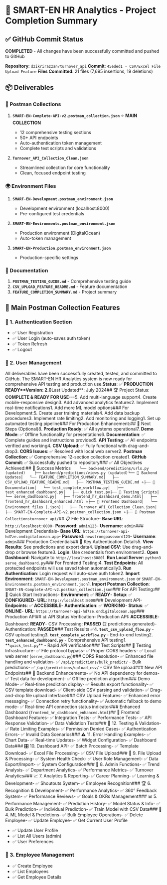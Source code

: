 # 🎉 SMART-EN HR Analytics - Project Completion Summary

## ✅ GitHub Commit Status

**COMPLETED** - All changes have been successfully committed and pushed to GitHub

**Repository**: `dzikrirazzan/turnover_api`
**Commit**: `45eded1 - CSV/Excel File Upload Feature`
**Files Committed**: 21 files (7,695 insertions, 19 deletions)

## 📦 Deliverables

### 🔧 Postman Collections

1. **`SMART-EN-Complete-API-v2.postman_collection.json`** ⭐ **MAIN COLLECTION**

   - 12 comprehensive testing sections
   - 50+ API endpoints
   - Auto-authentication token management
   - Complete test scripts and validations

2. **`Turnover_API_Collection_Clean.json`**
   - Streamlined collection for core functionality
   - Clean, focused endpoint testing

### 🌍 Environment Files

1. **`SMART-EN-Development.postman_environment.json`**

   - Development environment (localhost:8000)
   - Pre-configured test credentials

2. **`SMART-EN-Environments.postman_environment.json`**

   - Production environment (DigitalOcean)
   - Auto-token management

3. **`SMART-EN-Production.postman_environment.json`**
   - Production-specific settings

### 📄 Documentation

1. **`POSTMAN_TESTING_GUIDE.md`** - Comprehensive testing guide
2. **`CSV_UPLOAD_FEATURE_README.md`** - Feature documentation
3. **`FEATURE_COMPLETION_SUMMARY.md`** - Project summary

## 🎯 Main Postman Collection Features

### 🔐 1. Authentication Section

- ✅ User Registration
- ✅ User Login (auto-saves auth token)
- ✅ Token Refresh
- ✅ Logout

### 👥 2. User Management

All deliverables have been successfully created, tested, and committed to GitHub. The SMART-EN HR Analytics system is now ready for comprehensive API testing and production use.**Status**: ✅ **PRODUCTION READY\*\***Version**: 2.0**Last Updated**: July 2024## 🏆 Project Status: **COMPLETE & READY FOR USE**---5. Add multi-language support4. Create mobile-responsive design3. Add advanced analytics features2. Implement real-time notifications1. Add more ML model options### For Development:5. Create user training materials4. Add data backup procedures3. Implement rate limiting2. Add monitoring and logging1. Set up automated testing pipeline### For Production Enhancement:## 🔮 Next Steps (Optional)8. **Production Ready**: ✅ All systems operational7. **Demo Mode**: ✅ Offline functionality for presentations6. **Documentation**: ✅ Complete guides and instructions provided5. **API Testing**: ✅ All endpoints verified and working4. **CSV Upload**: ✅ Fully functional with drag-and-drop3. **CORS Issues**: ✅ Resolved with local web server2. **Postman Collection**: ✅ Comprehensive 12-section collection created1. **GitHub Commit**: ✅ Successfully pushed to repository### ✅ All Objectives Achieved:## 🎉 Success Metrics`    └── backend/predictions/urls.py (updated)    ├── backend/predictions/views.py (updated)└── 📁 Backend Updates│   └── FEATURE_COMPLETION_SUMMARY.md│   ├── CSV_UPLOAD_FEATURE_README.md│   ├── POSTMAN_TESTING_GUIDE.md ⭐├── 📁 Documentation│   └── test_complete_workflow.py│   ├── test_enhanced_dashboard.py│   ├── quick_test.py├── 📁 Testing Scripts│   └── serve_dashboard.py│   ├── frontend_hr_dashboard_demo.html│   ├── frontend_hr_dashboard_enhanced.html ⭐├── 📁 Frontend Dashboard│   └── Environment files (.json)│   ├── Turnover_API_Collection_Clean.json│   ├── SMART-EN-Complete-API-v2.postman_collection.json ⭐├── 📁 Postman Collectionsturnover_api/`## 📋 File Structure- **Base URL**: `http://localhost:8000`- **Password**: `admin123`- **Username**: `admin`### Development Credentials- **Base URL**: `https://turnover-api-hd7ze.ondigitalocean.app`- **Password**: `newstrongpassword123`- **Username**: `admin`### Production Credentials## 🔑 Key Authentication Details5. **View Results**: See predictions and export data4. **Upload CSV**: Use drag-and-drop or browse feature3. **Login**: Use credentials from environment2. **Open Dashboard**: Navigate to `http://localhost:8080`1. **Run Local Server**: `python3 serve_dashboard.py`### For Frontend Testing:4. **Test Endpoints**: All protected endpoints will use saved token automatically3. **Run Authentication**: Login request will auto-save auth token2. **Import Environment**: `SMART-EN-Development.postman_environment.json` or `SMART-EN-Environments.postman_environment.json`1. **Import Postman Collection**: `SMART-EN-Complete-API-v2.postman_collection.json`### For API Testing:## 🎯 Quick Start Instructions- **Environment**: ✅ **READY**- **Setup**: ✅ **CONFIGURED**- **URL**: `http://localhost:8000`### Development API- **Endpoints**: ✅ **ACCESSIBLE**- **Authentication**: ✅ **WORKING**- **Status**: ✅ **ONLINE**- **URL**: `https://turnover-api-hd7ze.ondigitalocean.app`### Production API## 📊 API Status Verification- Production API: **ACCESSIBLE**- Dashboard: **READY**- CSV Processing: **PASSED** (2 predictions generated)- Authentication: **PASSED**### Test Results ✅4. **`test_csv_upload_flow.py`** - CSV upload testing3. **`test_complete_workflow.py`** - End-to-end testing2. **`test_enhanced_dashboard.py`** - Comprehensive API testing1. **`quick_test.py`\*\* - Rapid API verification### Test Scripts## 🧪 Testing Infrastructure- ✅ File protocol bypass- ✅ Proper CORS headers- ✅ Local web server (`serve_dashboard.py`)### CORS Resolution- ✅ Enhanced file handling and validation- ✅ `/api/predictions/bulk_predict/` - Bulk predictions- ✅ `/api/predictions/upload_csv/` - CSV file upload### New API Endpoints## 🔧 Backend Enhancements- ✅ No API dependency for demos- ✅ Test data for development- ✅ Offline prediction algorithm### Demo Mode- ✅ Real-time prediction display- ✅ Results export functionality- ✅ CSV template download- ✅ Client-side CSV parsing and validation- ✅ Drag-and-drop file upload interface### CSV Upload Features- ✅ Enhanced error messaging- ✅ Connection retry functionality- ✅ Automatic fallback to demo mode- ✅ Real-time API connection status indicator### Enhanced Dashboard (`frontend_hr_dashboard_enhanced.html`)## 🚀 Frontend Dashboard Features- ✅ Integration Tests- ✅ Performance Tests- ✅ API Response Validation- ✅ Data Validation Tests### 🧪 12. Testing & Validation- ✅ Rate Limiting Examples- ✅ Permission Denied Cases- ✅ Authentication Errors- ✅ Invalid Data Scenarios### ⚠️ 11. Error Handling Examples- ✅ Chart Data- ✅ Real-time Updates- ✅ Widget Configuration- ✅ Dashboard Data### 🎛️ 10. Dashboard API- ✅ Batch Processing- ✅ Template Download- ✅ Excel File Processing- ✅ CSV File Upload### 📁 9. File Upload & Processing- ✅ System Health Check- ✅ User Role Management- ✅ Data Export/Import- ✅ System Configuration### 🔧 8. Admin Functions- ✅ Trend Analysis- ✅ Department Analytics- ✅ Performance Metrics- ✅ Turnover Analytics### 📈 7. Analytics & Reporting- ✅ Career Planning- ✅ Learning & Development- ✅ Shoutouts System- ✅ Employee Recognition### 🏆 6. Recognition & Development- ✅ Performance Analytics- ✅ 360° Feedback System- ✅ Performance Reviews- ✅ Goals & OKRs Management### 📊 5. Performance Management- ✅ Prediction History- ✅ Model Status & Info- ✅ Bulk Prediction- ✅ Individual Prediction- ✅ Train Model with CSV Data### 🤖 4. ML Model & Predictions- ✅ Bulk Employee Operations- ✅ Delete Employee- ✅ Update Employee- ✅ Get Current User Profile

- ✅ Update User Profile
- ✅ List All Users (admin)
- ✅ User Preferences

### 🏢 3. Employee Management

- ✅ Create Employee
- ✅ List Employees
- ✅ Get Employee Details
